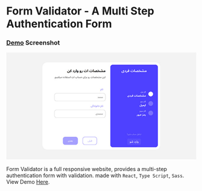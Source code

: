 # Form Validator - A Multi Step Authentication Form

### [Demo](https://form-validator-git-master-reza-kelidaris-projects-e284196b.vercel.app/) Screenshot

![Demo Screendhot](./Banner.jpg)

Form Validator is a full responsive website, provides a multi-step authentication form with validation. made with `React`, `Type Script`, `Sass`. View Demo [Here](https://form-validator-git-master-reza-kelidaris-projects-e284196b.vercel.app/).
